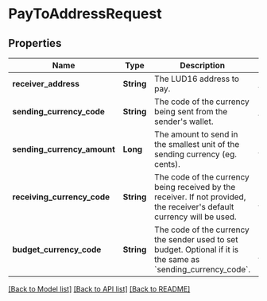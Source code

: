 # PayToAddressRequest
## Properties

| Name | Type | Description | Notes |
|------------ | ------------- | ------------- | -------------|
| **receiver\_address** | **String** | The LUD16 address to pay. | [default to null] |
| **sending\_currency\_code** | **String** | The code of the currency being sent from the sender&#39;s wallet. | [default to null] |
| **sending\_currency\_amount** | **Long** | The amount to send in the smallest unit of the sending currency (eg. cents). | [default to null] |
| **receiving\_currency\_code** | **String** | The code of the currency being received by the receiver. If not provided, the receiver&#39;s default currency will be used. | [optional] [default to null] |
| **budget\_currency\_code** | **String** | The code of the currency the sender used to set budget. Optional if it is the same as &#x60;sending_currency_code&#x60;. | [optional] [default to null] |

[[Back to Model list]](../README.md#documentation-for-models) [[Back to API list]](../README.md#documentation-for-api-endpoints) [[Back to README]](../README.md)

